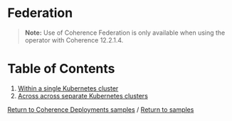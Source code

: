 # Federation

> **Note:** Use of Coherence Federation is only available when using the
> operator with Coherence 12.2.1.4.

# Table of Contents

1. [Within a single Kubernetes cluster](within-cluster)
1. [Across across separate Kubernetes clusters](across-clusters)

[Return to Coherence Deployments samples](../) / [Return to samples](../../README.md#list-of-samples)
